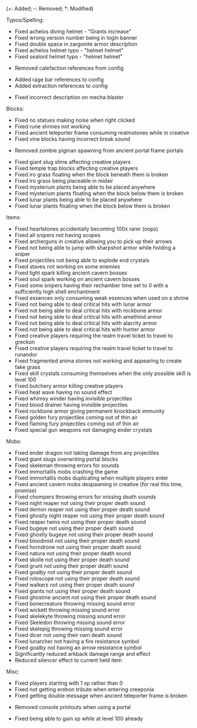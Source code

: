 (+: Added; -: Removed; *: Modified)

Typos/Spelling:
* Fixed achelos diving helmet - "Grants increase"
* Fixed wrong version number being in login banner
* Fixed double space in zargonite armor description
* Fixed achelos helmet typo - "helmet helmet"
* Fixed sealord helmet typo - "helmet helmet"
- Removed calefaction references from config
+ Added rage bar references to config
+ Added extraction references to config
* Fixed incorrect description on mecha blaster

Blocks:
* Fixed no statues making noise when right clicked
* Fixed rune shrines not working
* Fixed ancient teleporter frame consuming realmstones while in creative
* Fixed vine blocks having incorrect break sound
- Removed zombie pigman spawning from ancient portal frame portals
* Fixed giant slug slime affecting creative players
* Fixed temple trap blocks affecting creative players
* Fixed iro grass floating when the block beneath them is broken
* Fixed iro grass being placeable in midair
* Fixed mysterium plants being able to be placed anywhere
* Fixed mysterium plants floating when the block below them is broken
* Fixed lunar plants being able to be placed anywhere
* Fixed lunar plants floating when the block below them is broken

Items:
* Fixed heartstones accidentally becoming 100x rarer (oops)
* Fixed all snipers not having scopes
* Fixed archerguns in creative allowing you to pick up their arrows
* Fixed not being able to jump with sharpshot armor while holding a sniper
* Fixed projectiles not being able to explode end crystals
* Fixed staves not working on some enemies
* Fixed light spark killing ancient cavern bosses
* Fixed soul spark working on ancient cavern bosses
* Fixed some snipers having their rechamber time set to 0 with a sufficiently high shell enchantment
* Fixed essences only consuming weak essences when used on a shrine
* Fixed not being able to deal critical hits with lunar armor
* Fixed not being able to deal critical hits with rockbone armor
* Fixed not being able to deal critical hits with amethind armor
* Fixed not being able to deal critical hits with alacrity armor
* Fixed not being able to deal critical hits with hunter armor
* Fixed creative players requiring the realm travel ticket to travel to greckon
* Fixed creative players requiring the realm travel ticket to travel to runandor
* Fixed fragmented anima stones not working and appearing to create fake grass
* Fixed skill crystals consuming themselves when the only possible skill is level 100
* Fixed butchery armor killing creative players
* Fixed heat wave having no sound effect
* Fixed whimsy winder having invisible projectiles
* Fixed blood drainer having invisible projectiles
* Fixed rockbone armor giving permanent knockback immunity
* Fixed golden fury projectiles coming out of thin air
* Fixed flaming fury projectiles coming out of thin air
* Fixed special gun weapons not damaging ender crystals

Mobs:
* Fixed ender dragon not taking damage from any projectiles
* Fixed giant slugs overwriting portal blocks
* Fixed skeleman throwing errors for sounds
* Fixed immortallis mobs crashing the game
* Fixed immortallis mobs duplicating when multiple players enter
* Fixed ancient cavern mobs despawning in creative (for real this time, promise)
* Fixed chompers throwing errors for missing death sounds
* Fixed night reaper not using their proper death sound
* Fixed demon reaper not using their proper death sound
* Fixed ghostly night reaper not using their proper death sound
* Fixed reaper twins not using their proper death sound
* Fixed bugeye not using their proper death sound
* Fixed ghostly bugeye not using their proper death sound
* Fixed bloodmist not using their proper death sound
* Fixed horndrone not using their proper death sound
* Fixed natura not using their proper death sound
* Fixed skolle not using their proper death sound
* Fixed grunt not using their proper death sound
* Fixed goalby not using their proper death sound
* Fixed roloscope not using their proper death sound
* Fixed walkers not using their proper death sound
* Fixed giants not using their proper death sound
* Fixed ghostine ancient not using their proper death sound
* Fixed bonecreature throwing missing sound error
* Fixed wickett throwing missing sound error
* Fixed skelekyte throwing missing sound error
* Fixed Skeledon throwing missing sound error
* Fixed skelepig throwing missing sound error
* Fixed dicer not using their own death sound
* Fixed lunarcher not having a fire resistance symbol
* Fixed goalby not having an arrow resistance symbol
* Significantly reduced arkback damage range and effect
* Reduced silencer effect to current held item

Misc:
* Fixed players starting with 1 xp rather than 0
* Fixed not getting erebon tribute when entering creeponia
* Fixed getting double message when ancient teleporter frame is broken
- Removed console printouts when using a portal
* Fixed being able to gain xp while at level 100 already
